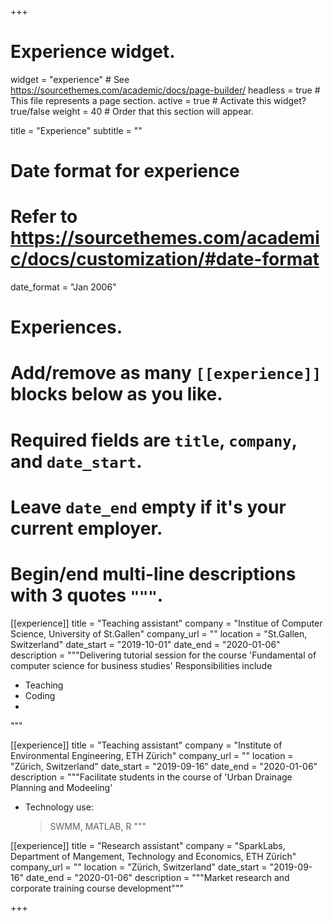 +++
# Experience widget.
widget = "experience"  # See https://sourcethemes.com/academic/docs/page-builder/
headless = true  # This file represents a page section.
active = true  # Activate this widget? true/false
weight = 40  # Order that this section will appear.

title = "Experience"
subtitle = ""

# Date format for experience
#   Refer to https://sourcethemes.com/academic/docs/customization/#date-format
date_format = "Jan 2006"

# Experiences.
#   Add/remove as many `[[experience]]` blocks below as you like.
#   Required fields are `title`, `company`, and `date_start`.
#   Leave `date_end` empty if it's your current employer.
#   Begin/end multi-line descriptions with 3 quotes `"""`.
[[experience]]
  title = "Teaching assistant"
  company = "Institue of Computer Science, University of St.Gallen"
  company_url = ""
  location = "St.Gallen, Switzerland"
  date_start = "2019-10-01"
  date_end = "2020-01-06"
  description = """Delivering tutorial session for the course 'Fundamental of computer science for business studies'
  Responsibilities include
  
  * Teaching
  * Coding
  * 
  """

[[experience]]
  title = "Teaching assistant"
  company = "Institute of Environmental Engineering, ETH Zürich"
  company_url = ""
  location = "Zürich, Switzerland"
  date_start = "2019-09-16"
  date_end = "2020-01-06"
  description = """Facilitate students in the course of 'Urban Drainage Planning and Modeeling'
* Technology use:
  > SWMM, MATLAB, R
"""

[[experience]]
  title = "Research assistant"
  company = "SparkLabs, Department of Mangement, Technology and Economics, ETH Zürich"
  company_url = ""
  location = "Zürich, Switzerland"
  date_start = "2019-09-16"
  date_end = "2020-01-06"
  description = """Market research and corporate training course development"""

+++
